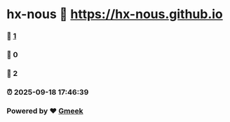 # hx-nous :link: https://hx-nous.github.io 
### :page_facing_up: [1](https://hx-nous.github.io/tag.html) 
### :speech_balloon: 0 
### :hibiscus: 2 
### :alarm_clock: 2025-09-18 17:46:39 
### Powered by :heart: [Gmeek](https://github.com/Meekdai/Gmeek)
